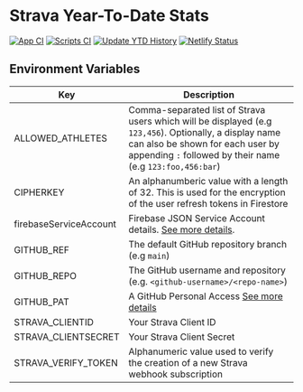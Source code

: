 # Strava Year-To-Date Stats

[![App CI](https://github.com/curtiscde/stravaytd/actions/workflows/app-ci.yml/badge.svg)](https://github.com/curtiscde/stravaytd/actions/workflows/app-ci.yml) [![Scripts CI](https://github.com/curtiscde/stravaytd/actions/workflows/gh-scripts-ci.yml/badge.svg)](https://github.com/curtiscde/stravaytd/actions/workflows/gh-scripts-ci.yml) [![Update YTD History](https://github.com/curtiscde/stravaytd/actions/workflows/update-ytd-history.yml/badge.svg)](https://github.com/curtiscde/stravaytd/actions/workflows/update-ytd-history.yml) [![Netlify Status](https://api.netlify.com/api/v1/badges/e1fb843a-952b-425a-a463-5bcdde5581e0/deploy-status)](https://app.netlify.com/sites/stravaytd/deploys)

## Environment Variables

| Key                    | Description |
|------------------------|-------------|
| ALLOWED_ATHLETES       | Comma-separated list of Strava users which will be displayed (e.g `123,456`). Optionally, a display name can also be shown for each user by appending `:` followed by their name (e.g `123:foo,456:bar`)         | 
| CIPHERKEY              | An alphanumberic value with a length of 32. This is used for the encryption of the user refresh tokens in Firestore            |
| firebaseServiceAccount | Firebase JSON Service Account details. [See more details](https://firebase.google.com/docs/app-distribution/authenticate-service-account.md?platform=android).            |
| GITHUB_REF             | The default GitHub repository branch (e.g `main`)            |
| GITHUB_REPO            | The GitHub username and repository (e.g. `<github-username>/<repo-name>`)            |
| GITHUB_PAT             | A GitHub Personal Access [See more details](https://docs.github.com/en/authentication/keeping-your-account-and-data-secure/creating-a-personal-access-token)            |
| STRAVA_CLIENTID        | Your Strava Client ID            |
| STRAVA_CLIENTSECRET    | Your Strava Client Secret            |
| STRAVA_VERIFY_TOKEN    | Alphanumeric value used to verify the creation of a new Strava webhook subscription            |